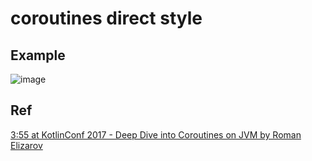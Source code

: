 # coroutines direct style
## Example
![image](https://github.com/user-attachments/assets/21b2729b-74e0-4d85-9445-624a601d5f22)

## Ref
[3:55 at KotlinConf 2017 - Deep Dive into Coroutines on JVM by Roman Elizarov](https://www.youtube.com/watch?v=YrrUCSi72E8)
